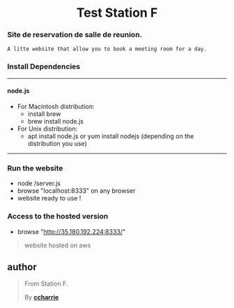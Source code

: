 <h1 align=center>Test Station F</h1>
<h3>Site de reservation de salle de reunion.</h3>

```
A litte website that allow you to book a meeting room for a day.
```

<h3>Install Dependencies</h3>

- - - -

<h4>node.js</h4>

* For Macintosh distribution:
    * install brew
    * brew install node.js
* For Unix distribution:
    * apt install node.js or yum install nodejs (depending on the distribution you use)

- - - -

<h3>Run the website</h3>

* node <repository path>/server.js
* browse "localhost:8333" on any browser
* website ready to use !

<h3>Access to the hosted version</h3>

* browse "http://35.180.192.224:8333/"

> website hosted on aws

## author

>From Station F.
>
>By [**ccharrie**](https://github.com/ccharrie)
